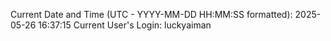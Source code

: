 Current Date and Time (UTC - YYYY-MM-DD HH:MM:SS formatted): 2025-05-26 16:37:15
Current User's Login: luckyaiman
